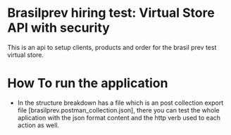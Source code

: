 # Brasilprev hiring test: Virtual Store API with security
This is an api to setup clients, products and order for the brasil prev test virtual store.

# How To run the application
* In the structure breakdown has a file which is an post collection export file [brasilprev.postman_collection.json], there you can test the whole aplication with the json format content and the http verb used to each action as well.